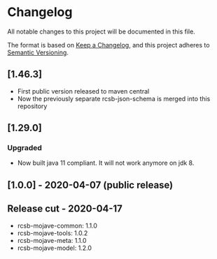 # Changelog
All notable changes to this project will be documented in this file.

The format is based on [Keep a Changelog](https://keepachangelog.com/en/1.0.0/),
and this project adheres to [Semantic Versioning](https://semver.org/spec/v2.0.0.html).
## [1.46.3]
- First public version released to maven central
- Now the previously separate rcsb-json-schema is merged into this repository 

## [1.29.0]
### Upgraded
- Now built java 11 compliant. It will not work anymore on jdk 8.

## [1.0.0] - 2020-04-07 (public release)

## Release cut - 2020-04-17
- rcsb-mojave-common: 1.1.0
- rcsb-mojave-tools: 1.0.2
- rcsb-mojave-meta: 1.1.0
- rcsb-mojave-model: 1.2.0